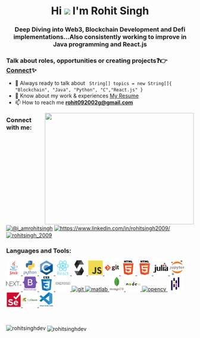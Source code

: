 <h1 align="center">Hi <img src="https://raw.githubusercontent.com/iampavangandhi/iampavangandhi/master/gifs/Hi.gif" width="30px"> I'm Rohit Singh</h1>
<h3 align="center">Deep Diving into Web3, Blockchain Development and Defi implementations...Also consistently working to improve in Java programming and React.js</h3>


### Talk about roles, opportunities or creating projects:question::point_right:[Connect](#Connect):sparkles: 
- 💬 Always ready to talk about ``` String[] topics = new String[]{ "Blockchain", "Java", "Python", "C","React.js" }```
- 📄 Know about my work & experiences [My Resume](https://drive.google.com/file/d/1ukG9Zwl7pcFSJv_goHclol2rUHK_LASC/view?usp=sharing)
- 📫 How to reach me **rohit092002g@gmail.com** 


 <img align="right" width="400" height="300" src="https://user-images.githubusercontent.com/77334757/181923648-b8218db4-6e94-45dd-9313-a6fe5ba1d3a8.gif"/>
 <h3 id="Connect" align="left">Connect with me:</h3> 
<p align="left">
<a href="https://twitter.com/@i_amrohitsingh" target="blank"><img align="center" src="https://raw.githubusercontent.com/rahuldkjain/github-profile-readme-generator/master/src/images/icons/Social/twitter.svg" alt="@i_amrohitsingh" height="30" width="40" /></a>
<a href="https://linkedin.com/in/https://www.linkedin.com/in/rohitsingh2009/" target="blank"><img align="center" src="https://raw.githubusercontent.com/rahuldkjain/github-profile-readme-generator/master/src/images/icons/Social/linked-in-alt.svg" alt="https://www.linkedin.com/in/rohitsingh2009/" height="30" width="40" /></a>
<a href="https://instagram.com/rohitsingh_2009" target="blank"><img align="center" src="https://raw.githubusercontent.com/rahuldkjain/github-profile-readme-generator/master/src/images/icons/Social/instagram.svg" alt="rohitsingh_2009" height="30" width="40" /></a>
</p>




 <h3 align="left">Languages and Tools:</h3>
<p align="left"> 
 <a href="https://docs.oracle.com/en/java/" target="_blank" rel="noreferrer"> <img src="https://github.com/devicons/devicon/blob/master/icons/java/java-original-wordmark.svg" alt="aws" width="40" height="40"/> </a> <a href="https://docs.python.org/3/" target="_blank" rel="noreferrer"> <img src="https://github.com/devicons/devicon/blob/master/icons/python/python-original-wordmark.svg" alt="python" width="40" height="40"/> </a><a href="https://www.cprogramming.com/" target="_blank" rel="noreferrer"> <img src="https://raw.githubusercontent.com/devicons/devicon/master/icons/c/c-original.svg" alt="c" width="40" height="40"/> </a> <a href="https://reactjs.org/" target="_blank" rel="noreferrer"> <img src="https://raw.githubusercontent.com/devicons/devicon/master/icons/react/react-original-wordmark.svg" alt="react" width="40" height="40"/> </a> <a href="https://docs.soliditylang.org/en/v0.8.15/" target="_blank" rel="noreferrer"> <img src="https://github.com/devicons/devicon/blob/master/icons/solidity/solidity-original.svg" alt="solidity" width="40" height="40"/> </a> <a href="https://developer.mozilla.org/en-US/docs/Web/JavaScript" target="_blank" rel="noreferrer"> <img src="https://raw.githubusercontent.com/devicons/devicon/master/icons/javascript/javascript-original.svg" alt="javascript" width="40" height="40"/> </a> <a href="https://git-scm.com/doc" target="_blank" rel="noreferrer"> <img src="https://github.com/devicons/devicon/blob/master/icons/git/git-original-wordmark.svg" alt="git" width="40" height="40"/> </a> <a href="https://developer.mozilla.org/en-US/docs/Web/HTML" target="_blank" rel="noreferrer"> <img src="https://github.com/devicons/devicon/blob/master/icons/html5/html5-original-wordmark.svg" alt="html" width="40" height="40"/> </a> <a href="https://developer.mozilla.org/en-US/docs/Web/HTML" target="_blank" rel="noreferrer"> <img src="https://github.com/devicons/devicon/blob/master/icons/html5/html5-original-wordmark.svg" alt="html" width="40" height="40"/> </a> <a href="https://docs.julialang.org/en/v1/" target="_blank" rel="noreferrer"> <img src="https://github.com/devicons/devicon/blob/master/icons/julia/julia-original-wordmark.svg" alt="julia" width="40" height="40"/> </a> <a href="https://jupyter-notebook.readthedocs.io/en/stable/" target="_blank" rel="noreferrer"> <img src="https://github.com/devicons/devicon/blob/master/icons/jupyter/jupyter-original-wordmark.svg" alt="jupyter notebook" width="40" height="40"/> </a> <a href="https://nextjs.org/docs" target="_blank" rel="noreferrer"> <img src="https://github.com/devicons/devicon/blob/master/icons/nextjs/nextjs-original-wordmark.svg" alt="jupyter notebook" width="40" height="40"/> </a> <a href="https://getbootstrap.com" target="_blank" rel="noreferrer"> <img src="https://raw.githubusercontent.com/devicons/devicon/master/icons/bootstrap/bootstrap-plain-wordmark.svg" alt="bootstrap" width="40" height="40"/> </a>  <a href="https://www.w3schools.com/css/" target="_blank" rel="noreferrer"> <img src="https://raw.githubusercontent.com/devicons/devicon/master/icons/css3/css3-original-wordmark.svg" alt="css3" width="40" height="40"/> </a> <a href="https://expressjs.com" target="_blank" rel="noreferrer"> <img src="https://raw.githubusercontent.com/devicons/devicon/master/icons/express/express-original-wordmark.svg" alt="express" width="40" height="40"/> </a> <a href="https://git-scm.com/" target="_blank" rel="noreferrer"> <img src="https://www.vectorlogo.zone/logos/git-scm/git-scm-icon.svg" alt="git" width="40" height="40"/> </a>   <a href="https://www.mathworks.com/" target="_blank" rel="noreferrer"> <img src="https://upload.wikimedia.org/wikipedia/commons/2/21/Matlab_Logo.png" alt="matlab" width="40" height="40"/> </a> <a href="https://www.mongodb.com/" target="_blank" rel="noreferrer"> <img src="https://github.com/devicons/devicon/blob/master/icons/mongodb/mongodb-original-wordmark.svg" alt="mongodb" width="40" height="40"/> </a>  <a href="https://nodejs.org" target="_blank" rel="noreferrer"> <img src="https://raw.githubusercontent.com/devicons/devicon/master/icons/nodejs/nodejs-original-wordmark.svg" alt="nodejs" width="40" height="40"/> </a> <a href="https://opencv.org/" target="_blank" rel="noreferrer"> <img src="https://www.vectorlogo.zone/logos/opencv/opencv-icon.svg" alt="opencv" width="40" height="40"/> </a> <a href="https://pandas.pydata.org/" target="_blank" rel="noreferrer"> <img src="https://raw.githubusercontent.com/devicons/devicon/2ae2a900d2f041da66e950e4d48052658d850630/icons/pandas/pandas-original.svg" alt="pandas" width="40" height="40"/> </a> <a href="https://www.selenium.dev/documentation/" target="_blank" rel="noreferrer"> <img src="https://github.com/devicons/devicon/blob/master/icons/selenium/selenium-original.svg" alt="selenium" width="40" height="40"/> </a><a href="https://www.jetbrains.com/pycharm/learn/" target="_blank" rel="noreferrer"> <img src="https://github.com/devicons/devicon/blob/master/icons/pycharm/pycharm-original-wordmark.svg" alt="pycharm" width="40" height="40"/> </a><a href="https://code.visualstudio.com/docs" target="_blank" rel="noreferrer"> <img src="https://github.com/devicons/devicon/blob/master/icons/vscode/vscode-original-wordmark.svg" alt="vscode" width="40" height="40"/> </a>
</p> 


 <br>

<p><img align="left" src="https://github-readme-stats.vercel.app/api/top-langs?username=rohitsinghdev&show_icons=true&locale=en&layout=compact" alt="rohitsinghdev" /></p>

<p>&nbsp;<img align="center" src="https://github-readme-stats.vercel.app/api?username=rohitsinghdev&show_icons=true&locale=en" alt="rohitsinghdev" /></p>
 
 
 



